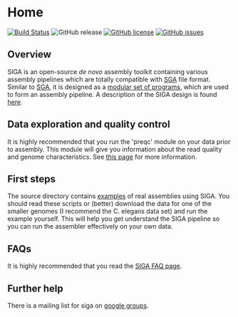 # Home

[![Build Status](https://travis-ci.org/chungongyu/siga.svg?branch=master)](https://travis-ci.org/chungongyu/siga)
![GitHub release](https://img.shields.io/github/release/chungongyu/siga.svg)
[![GitHub license](https://img.shields.io/github/license/chungongyu/siga.svg)](https://github.com/chungongyu/siga)
[![GitHub issues](https://img.shields.io/github/issues/chungongyu/siga.svg)](https://github.com/chungongyu/siga/issues)

## Overview
SIGA is an open-source _de novo_ assembly toolkit containing various assembly pipelines which are totally compatible with [SGA](https://github.com/jts/sga) file format. Similar to [SGA](https://github.com/jts/sga), it is designed as a [modular set of programs](https://github.com/chungongyu/siga/wiki/SIGA-subprograms), which are used to form an assembly pipeline. A description of the SIGA design is found [here](https://github.com/chungongyu/siga/wiki/SIGA-design). 

## Data exploration and quality control

It is highly recommended that you run the 'preqc' module on your data prior to assembly. This module will give you information about the read quality and genome characteristics. See [this page](https://github.com/chungongyu/siga/wiki/preqc) for more information.

## First steps

The source directory contains [examples](https://github.com/chungongyu/siga/tree/master/examples) of real assemblies using SIGA. You should read these scripts or (better) download the data for one of the smaller genomes (I recommend the C. elegans data set) and run the example yourself. This will help you get understand the SIGA pipeline so you can run the assembler effectively on your own data.

## FAQs

It is highly recommended that you read the [SIGA FAQ page](https://github.com/chungongyu/siga/wiki/FAQ).

## Further help

There is a mailing list for siga on [google groups](http://groups.google.com/group/siga-users). 
